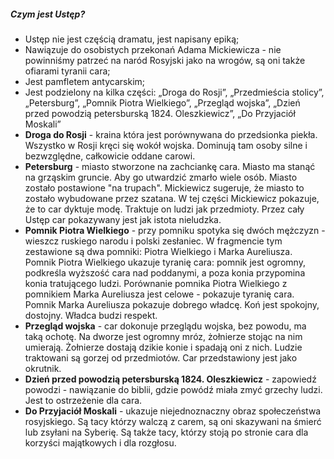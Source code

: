 ##### Czym jest Ustęp?
- Ustęp nie jest częścią dramatu, jest napisany epiką;
- Nawiązuje do osobistych przekonań Adama Mickiewicza - nie powinniśmy patrzeć na naród Rosyjski jako na wrogów, są oni także ofiarami tyranii cara;
- Jest pamfletem antycarskim;
- Jest podzielony na kilka części: „Droga do Rosji”, „Przedmieścia stolicy”, „Petersburg”, „Pomnik Piotra Wielkiego”, „Przegląd wojska”, „Dzień przed powodzią petersburską 1824. Oleszkiewicz”, „Do Przyjaciół Moskali”
- **Droga do Rosji** - kraina która jest porównywana do przedsionka piekła. Wszystko w Rosji kręci się wokół wojska. Dominują tam osoby silne i bezwzględne, całkowicie oddane carowi.
- **Petersburg** - miasto stworzone na zachciankę cara. Miasto ma stanąć na grząskim gruncie. Aby go utwardzić zmarło wiele osób. Miasto zostało postawione "na trupach". Mickiewicz sugeruje, że miasto to zostało wybudowane przez szatana.
  W tej części Mickiewicz pokazuje, że to car dyktuje modę. Traktuje on ludzi jak przedmioty. Przez cały Ustęp car pokazywany jest jak istota nieludzka. 
- **Pomnik Piotra Wielkiego** - przy pomniku spotyka się dwóch mężczyzn - wieszcz ruskiego narodu i polski zesłaniec. W fragmencie tym zestawione są dwa pomniki: Piotra Wielkiego i Marka Aureliusza. Pomnik Piotra Wielkiego ukazuje tyranię cara: pomnik jest ogromny, podkreśla wyższość cara nad poddanymi, a poza konia przypomina konia tratującego ludzi. Porównanie pomnika Piotra Wielkiego z pomnikiem Marka Aureliusza jest celowe - pokazuje tyranię cara. Pomnik Marka Aureliusza pokazuje dobrego władcę. Koń jest spokojny, dostojny. Władca budzi respekt.
- **Przegląd wojska** - car dokonuje przeglądu wojska, bez powodu, ma taką ochotę. Na dworze jest ogromny mróz, żołnierze stojąc na nim umierają. Żołnierze dostają dzikie konie i spadają oni z nich. Ludzie traktowani są gorzej od przedmiotów. Car przedstawiony jest jako okrutnik.
- **Dzień przed powodzią petersburską 1824. Oleszkiewicz** - zapowiedź powodzi - nawiązanie do biblii, gdzie powódź miała zmyć grzechy ludzi. Jest to ostrzeżenie dla cara.
- **Do Przyjaciół Moskali** - ukazuje niejednoznaczny obraz społeczeństwa rosyjskiego. Są tacy którzy walczą z carem, są oni skazywani na śmierć lub zsyłani na Syberię. Są także tacy, którzy stoją po stronie cara dla korzyści majątkowych i dla rozgłosu.
